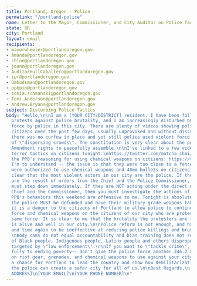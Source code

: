 ```yaml
---
title: Portland, Oregon - Police
permalink: "/portland-police"
name: Letter to the Mayor, Commissioner, and City Auditor on Police Tactics
state: OR
city: Portland
layout: email
recipients:
- mayorwheeler@portlandoregon.gov
- Amanda@portlandoregon.gov
- chloe@portlandoregon.gov
- joann@portlandoregon.gov
- AuditorHullCaballero@portlandoregon.gov
- ipr@portlandoregon.gov
- Ombudsman@portlandoregon.gov
- ppbpio@portlandoregon.gov
- sonia.schmanski@portlandoregon.gov
- Toni.Anderson@portlandoregon.gov
- Andrew.Bryans@portlandoregon.gov
subject: Disturbing Police Tactics
body: "Hello,\n\nI am a [YOUR CITY/DISTRICT] resident. I have been following the recent
  protests against police brutality, and I am increasingly disturbed by the use of
  force by police in this city. There are plenty of videos showing police attacking
  citizens over the past few days, usually unprovoked and without discretion. Tonight,
  there was no curfew in place and yet still police used violent force in the name
  of \"dispersing crowds\". The constitution is very clear about the peoples' First
  Amendment rights to peacefully assemble.\n\nI've linked to a few videos of PPB using
  terror tactics on citizens tonight:\nhttps://twitter.com/matcha_chai/status/1268043556913987584\nhttps://twitter.com/CAIROregon/status/1268039476938305536\nhttps://twitter.com/alex_zee/status/1268047762848800768\nHere's
  the PPB's reasoning for using chemical weapons on citizens: https://twitter.com/PortlandPolice/status/1268042456148271104\n\nIf
  I'm to understand -- the issue is that they were too close to a fence? So the police
  were authorized to use chemical weapons and 40mm bullets on citizens? It is increasingly
  clear that the most violent actors in our city are the police. If their terror tactics
  are the result of orders from the Chief and the Police Commissioner, then you both
  must step down immediately. If they are NOT acting under the direct orders of the
  Chief and the Commissioner, then you must investigate the actions of these officers.\n\nThe
  PPB's behaviors this weekend are offensive to me. Tonight is absolute proof that
  the police MUST be defunded and have their military-grade weapons taken away --
  it is a danger to the citizens of Portland to allow police to continue using violent
  force and chemical weapons on the citizens of our city who are protesting that very
  same force. It is clear to me that the brutality the protesters are fighting against
  is alive and well in our city.\n\nPolice reform is not enough, and has proven time
  and time again to be ineffective at reducing police killings and brutality \n[https://www.theguardian.com/commentisfree/2020/may/31/the-answer-to-police-violence-is-not-reform-its-defunding-heres-why].
  \nBody cams do not equal accountability and bias training does not reduce the number
  of Black people, Indigenous people, Latinx people and others disproportionately
  targeted by \"law enforcement\".\n\nIf you want to \"tackle crime\", dedicate yourselves
  fully to ending poverty-- don't give the police force another 246.2 million to spend
  on riot gear, grenades, and chemical weapons to use against your city.\n\nNow is
  a chance for Portland to lead the country and show how demilitarization and defunding
  the police can create a safer city for all of us.\n\nBest Regards,\n[YOUR NAME]\n[YOUR
  ADDRESS]\n[YOUR EMAIL]\n[YOUR PHONE NUMBER]\n"
---
```


